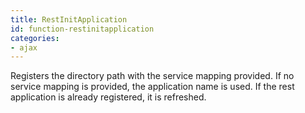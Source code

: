 ```yaml
---
title: RestInitApplication
id: function-restinitapplication
categories:
- ajax
---
```


Registers the directory path with the service mapping provided.
If no service mapping is provided, the application name is used.
If the rest application is already registered, it is refreshed.

